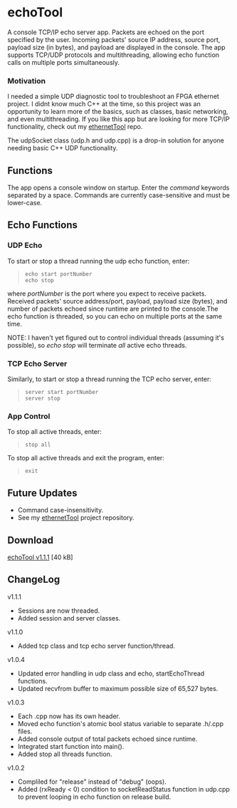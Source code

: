 # echoTool

A console TCP/IP echo server app. Packets are echoed on the port specified by the user. Incoming packets' source IP address, source port, payload size (in bytes), and payload are displayed in the console. The app supports TCP/UDP protocols and multithreading, allowing echo function calls on multiple ports simultaneously.

### Motivation
I needed a simple UDP diagnostic tool to troubleshoot an FPGA ethernet project. I didnt know much C++ at the time, so this project was an opportunity to learn more of the basics, such as classes, basic networking, and even multithreading. If you like this app but are looking for more TCP/IP functionality, check out my [ethernetTool](https://github.com/JohnWSweeney/ethernetTool) repo. 

The udpSocket class (udp.h and udp.cpp) is a drop-in solution for anyone needing basic C++ UDP functionality. 

## Functions
The app opens a console window on startup. Enter the *command* keywords separated by a space. Commands are currently case-sensitive and must be lower-case.

## Echo Functions
### UDP Echo
To start or stop a thread running the udp echo function, enter:
> `echo start portNumber` <br/>
> `echo stop` <br/>

where *portNumber* is the port where you expect to receive packets. Received packets' source address/port, payload, payload size (bytes), and number of packets echoed since runtime are printed to the console.The echo function is threaded, so you can echo on multiple ports at the same time.

NOTE: I haven't yet figured out to control individual threads (assuming it's possible), so *echo stop* will terminate *all* active echo threads.

### TCP Echo Server
Similarly, to start or stop a thread running the TCP echo server, enter:
> `server start portNumber` <br/>
> `server stop` <br/>

### App Control
To stop all active threads, enter:
> `stop all`

To stop all active threads and exit the program, enter:
> `exit`

## Future Updates
- Command case-insensitivity.
- See my [ethernetTool](https://github.com/JohnWSweeney/ethernetTool) project repository. 

## Download
[echoTool v1.1.1](https://github.com/JohnWSweeney/echoTool/releases/download/v1.1.1/echoTool_v1_1_1.exe) [40 kB]

## ChangeLog
v1.1.1
- Sessions are now threaded.
- Added session and server classes.

v1.1.0
- Added tcp class and tcp echo server function/thread.

v1.0.4
- Updated error handling in udp class and echo, startEchoThread functions.
- Updated recvfrom buffer to maximum possible size of 65,527 bytes.

v1.0.3
- Each .cpp now has its own header.
- Moved echo function's atomic bool status variable to separate .h/.cpp files.
- Added console output of total packets echoed since runtime.
- Integrated start function into main(). 
- Added stop all threads function.

v1.0.2
- Compliled for "release" instead of "debug" (oops). 
- Added (rxReady < 0) condition to socketReadStatus function in udp.cpp to prevent looping in echo function on release build.